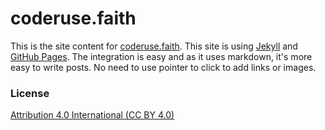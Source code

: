 # coderuse.faith

This is the site content for [coderuse.faith](http://coderuse.faith). This site is using [Jekyll](https://jekyllrb.com/) and [GitHub Pages](https://pages.github.com/). The integration is easy and as it uses markdown, it's more easy to write posts. No need to use pointer to click to add links or images.

### License

[Attribution 4.0 International (CC BY 4.0)](LICENSE.md)

